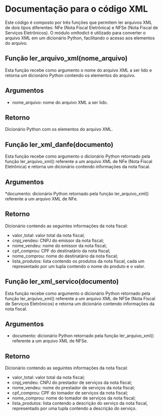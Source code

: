 # Documentação para o código XML
Este código é composto por três funções que permitem ler arquivos XML de dois tipos diferentes: NFe (Nota Fiscal Eletrônica) e NFSe (Nota Fiscal de Serviços Eletrônicos). O módulo xmltodict é utilizado para converter o arquivo XML em um dicionário Python, facilitando o acesso aos elementos do arquivo.

## Função ler_arquivo_xml(nome_arquivo)
Esta função recebe como argumento o nome do arquivo XML a ser lido e retorna um dicionário Python contendo os elementos do arquivo.

## Argumentos
* nome_arquivo: nome do arquivo XML a ser lido.
## Retorno
Dicionário Python com os elementos do arquivo XML.

## Função ler_xml_danfe(documento)
Esta função recebe como argumento o dicionário Python retornado pela função ler_arquivo_xml() referente a um arquivo XML de NFe (Nota Fiscal Eletrônica) e retorna um dicionário contendo informações da nota fiscal.

## Argumentos
*documento: dicionário Python retornado pela função ler_arquivo_xml() referente a um arquivo XML de NFe.
## Retorno
Dicionário contendo as seguintes informações da nota fiscal:
* valor_total: valor total da nota fiscal;
* cnpj_vendeu: CNPJ do emissor da nota fiscal;
* nome_vendeu: nome do emissor da nota fiscal;
* cpf_comprou: CPF do destinatário da nota fiscal;
* nome_comprou: nome do destinatário da nota fiscal;
* lista_produtos: lista contendo os produtos da nota fiscal, cada um representado por um tupla contendo o nome do produto e o valor.

## Função ler_xml_servico(documento)
Esta função recebe como argumento o dicionário Python retornado pela função ler_arquivo_xml() referente a um arquivo XML de NFSe (Nota Fiscal de Serviços Eletrônicos) e retorna um dicionário contendo informações da nota fiscal.

## Argumentos
* documento: dicionário Python retornado pela função ler_arquivo_xml() referente a um arquivo XML de NFSe.
## Retorno
Dicionário contendo as seguintes informações da nota fiscal:

* valor_total: valor total da nota fiscal;
* cnpj_vendeu: CNPJ do prestador de serviços da nota fiscal;
* nome_vendeu: nome do prestador de serviços da nota fiscal;
* cpf_comprou: CPF do tomador de serviços da nota fiscal;
* nome_comprou: nome do tomador de serviços da nota fiscal;
* lista_produtos: lista contendo a descrição do serviço da nota fiscal, representado por uma tupla contendo a descrição do serviço.
